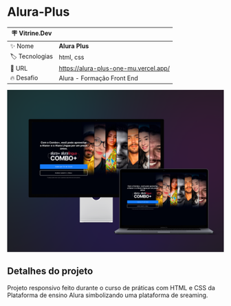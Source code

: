 # Alura-Plus

| :placard: Vitrine.Dev |     |
| -------------  | --- |
| :sparkles: Nome        | **Alura Plus**
| :label: Tecnologias | html, css
| :rocket: URL         | https://alura-plus-one-mu.vercel.app/
| :fire: Desafio     | Alura - Formação Front End

![](https://raw.githubusercontent.com/Elian-beep/assets-online/main/capa_Alura_Plus.png#vitrinedev)
## Detalhes do projeto

Projeto responsivo feito durante o curso de práticas com HTML e CSS da Plataforma de ensino Alura simbolizando uma plataforma de sreaming.
